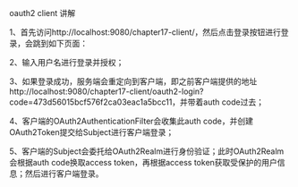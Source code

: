 oauth2 client 讲解

1、首先访问http://localhost:9080/chapter17-client/，然后点击登录按钮进行登录，会跳到如下页面：

2、输入用户名进行登录并授权；

3、如果登录成功，服务端会重定向到客户端，即之前客户端提供的地址http://localhost:9080/chapter17-client/oauth2-login?code=473d56015bcf576f2ca03eac1a5bcc11，并带着auth code过去；

4、客户端的OAuth2AuthenticationFilter会收集此auth code，并创建OAuth2Token提交给Subject进行客户端登录；

5、客户端的Subject会委托给OAuth2Realm进行身份验证；此时OAuth2Realm会根据auth code换取access token，再根据access token获取受保护的用户信息；然后进行客户端登录。